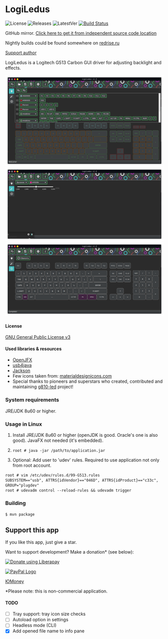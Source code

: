 # LogiLedus

![License](https://img.shields.io/badge/License-GPLv3-blue.svg) ![Releases](https://img.shields.io/github/downloads/developersu/LogiLedus/total.svg) ![LatestVer](https://img.shields.io/github/release/developersu/LogiLedus.svg) [![Build Status](https://ci.redrise.ru/api/badges/desu/logiledus/status.svg)](https://ci.redrise.ru/desu/logiledus)

GitHub mirror. [Click here to get it from independent source code location](https://git.redrise.ru/desu/logiledus)

Nightly builds could be found somewhere on [redrise.ru](https://redrise.ru)

[Support author](#support-this-app)

LogiLedus is a Logitech G513 Carbon GUI driver for adjusting backlight and effects.

![Screenshot 1](screenshots/1.png)
![Screenshot 2](screenshots/2.png)
![Screenshot 3](screenshots/3.png)

#### License

[GNU General Public License v3](https://www.gnu.org/licenses/gpl-3.0.html)

#### Used libraries & resources
* [OpenJFX](https://wiki.openjdk.java.net/display/OpenJFX/Main)
* [usb4java](https://mvnrepository.com/artifact/org.usb4java/usb4java)
* [Jackson](https://github.com/FasterXML/jackson)
* Few icons taken from: [materialdesignicons.com](http://materialdesignicons.com/)
* Special thanks to pioneers and superstars who created, contributed and maintaining [g810-led](https://github.com/MatMoul/g810-led) project!

### System requirements

JRE/JDK 8u60 or higher.

### Usage in Linux

1. Install JRE/JDK 8u60 or higher (openJDK is good. Oracle's one is also good). JavaFX not needed (it's embedded).

2. `root # java -jar /path/to/application.jar`

3. Optional: Add user to 'udev' rules. Required to use application not only from root account.
```
root # vim /etc/udev/rules.d/99-G513.rules
SUBSYSTEM=="usb", ATTRS{idVendor}=="046D", ATTRS{idProduct}=="c33c", GROUP="plugdev"
root # udevadm control --reload-rules && udevadm trigger
```

### Building

`$ mvn package`

## Support this app

If you like this app, just give a star. 

Want to support development? Make a donation* (see below):

<a href="https://liberapay.com/developersu/donate"><img alt="Donate using Liberapay" src="https://liberapay.com/assets/widgets/donate.svg"></a>

<a href="https://paypal.me/developersu" title="PayPal"><img src="https://www.paypalobjects.com/webstatic/mktg/Logo/pp-logo-100px.png" border="0" alt="PayPal Logo" /></a>

[ЮMoney](https://yoomoney.ru/to/410014301951665)

*Please note: this is non-commercial application.

#### TODO

* [ ] Tray support: tray icon size checks
* [ ] Autoload option in settings
* [ ] Headless mode (CLI)
* [x] Add opened file name to info pane 